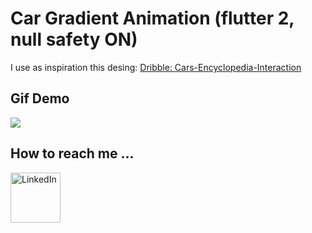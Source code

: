 # Car Gradient Animation (flutter 2, null safety ON)

I use as inspiration this desing:
[Dribble: Cars-Encyclopedia-Interaction](https://dribbble.com/shots/5845145-Cars-Encyclopedia-Interaction)

## Gif Demo

<img src="assets/cars-gif.gif"></img>
## How to reach me ...
[<img align="left" alt="LinkedIn" width="80" src="assets/linkedin.ico" />]( https://linkedin.com/in/juan-castorino)
